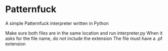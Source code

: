 # Patternfuck
A simple Patternfuck interpreter written in Python

Make sure both files are in the same location and run interpreter.py
When it asks for the file name, do not include the extension
The file must have a .pf extension
